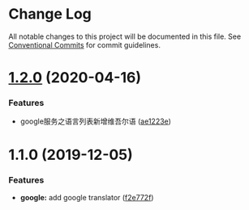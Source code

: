 # Change Log

All notable changes to this project will be documented in this file.
See [Conventional Commits](https://conventionalcommits.org) for commit guidelines.

# [1.2.0](https://github.com/OpenTranslate/OpenTranslate/compare/v1.1.2...v1.2.0) (2020-04-16)


### Features

* google服务之语言列表新增维吾尔语 ([ae1223e](https://github.com/OpenTranslate/OpenTranslate/commit/ae1223e))





# 1.1.0 (2019-12-05)


### Features

* **google:** add google translator ([f2e772f](https://github.com/OpenTranslate/OpenTranslate/commit/f2e772f))
